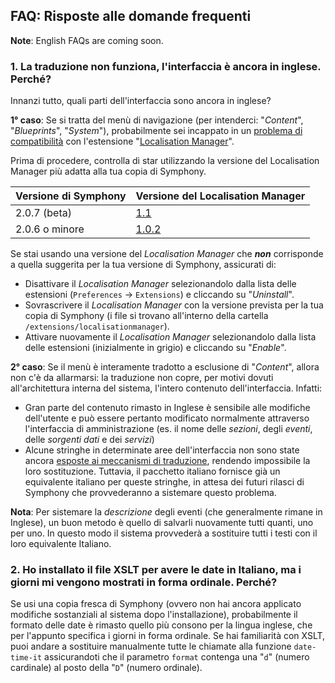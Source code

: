 ## FAQ: Risposte alle domande frequenti

**Note**: English FAQs are coming soon.

### 1. La traduzione non funziona, l'interfaccia è ancora in inglese. Perché?

Innanzi tutto, quali parti dell'interfaccia sono ancora in inglese?

**1° caso**: Se si tratta del menù di navigazione (per intenderci: "*Content*", "*Blueprints*", "*System*"), probabilmente sei incappato in un [problema di compatibilità](http://symphony-cms.com/discuss/thread/29602/4/#position-67) con l'estensione "[Localisation Manager](http://symphony-cms.com/download/extensions/view/29645/)".

Prima di procedere, controlla di star utilizzando la versione del Localisation Manager più adatta alla tua copia di Symphony.

Versione di Symphony  | Versione del Localisation Manager
--------------------  | -----------------------------------
2.0.7 (beta)          | [1.1](http://github.com/nilshoerrmann/localisationmanager)
2.0.6 o minore        | [1.0.2](http://github.com/nilshoerrmann/localisationmanager/tree/1.0.2)

Se stai usando una versione del *Localisation Manager* che ***non*** corrisponde a quella suggerita per la tua versione di Symphony, assicurati di:

 - Disattivare il *Localisation Manager* selezionandolo dalla lista delle estensioni (`Preferences` -> `Extensions`) e cliccando su "*Uninstall*".
 - Sovrascrivere il *Localisation Manager* con la versione prevista per la tua copia di Symphony (i file si trovano all'interno della cartella `/extensions/localisationmanager`).
 - Attivare nuovamente il *Localisation Manager* selezionandolo dalla lista delle estensioni (inizialmente in grigio) e cliccando su "*Enable*".

**2° caso**: Se il menù è interamente tradotto a esclusione di "*Content*", allora non c'è da allarmarsi: la traduzione non copre, per motivi dovuti all'architettura interna del sistema, l'intero contenuto dell'interfaccia. Infatti:

 - Gran parte del contenuto rimasto in Inglese è sensibile alle modifiche dell'utente e può essere pertanto modificato normalmente attraverso l'interfaccia di amministrazione (es. il nome delle *sezioni*, degli *eventi*, delle *sorgenti dati* e dei *servizi*)
 - Alcune stringhe in determinate aree dell'interfaccia non sono state ancora [esposte ai meccanismi di traduzione](http://symphony-cms.com/discuss/issues/view/178/), rendendo impossibile la loro sostituzione. Tuttavia, il pacchetto italiano fornisce già un equivalente italiano per queste stringhe, in attesa dei futuri rilasci di Symphony che provvederanno a sistemare questo problema.

**Nota**: Per sistemare la *descrizione* degli eventi (che generalmente rimane in Inglese), un buon metodo è quello di salvarli nuovamente tutti quanti, uno per uno. In questo modo il sistema provvederà a sostituire tutti i testi con il loro equivalente Italiano.

### 2. Ho installato il file XSLT per avere le date in Italiano, ma i giorni mi vengono mostrati in forma ordinale. Perché?

Se usi una copia fresca di Symphony (ovvero non hai ancora applicato modifiche sostanziali al sistema dopo l'installazione), probabilmente il formato delle date è rimasto quello più consono per la lingua inglese, che per l'appunto specifica i giorni in forma ordinale. Se hai familiarità con XSLT, puoi andare a sostituire manualmente tutte le chiamate alla funzione `date-time-it` assicurandoti che il parametro `format` contenga una "`d`" (numero cardinale) al posto della "`D`" (numero ordinale).
